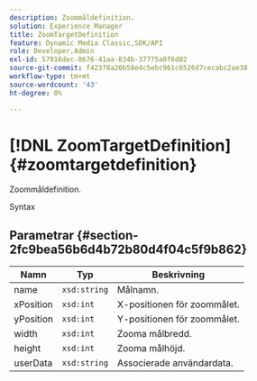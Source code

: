 ```yaml
---
description: Zoommåldefinition.
solution: Experience Manager
title: ZoomTargetDefinition
feature: Dynamic Media Classic,SDK/API
role: Developer,Admin
exl-id: 57916dec-8676-41aa-834b-37775a0f6d02
source-git-commit: f42378a20b58e4c5ebc961c6526d7cecabc2ae38
workflow-type: tm+mt
source-wordcount: '43'
ht-degree: 0%

---
```


# [!DNL ZoomTargetDefinition]{#zoomtargetdefinition}

Zoommåldefinition.

Syntax

## Parametrar {#section-2fc9bea56b6d4b72b80d4f04c5f9b862}

| Namn | Typ | Beskrivning |
|---|---|---|
| name | `xsd:string` | Målnamn. |
| xPosition | `xsd:int` | X-positionen för zoommålet. |
| yPosition | `xsd:int` | Y-positionen för zoommålet. |
| width | `xsd:int` | Zooma målbredd. |
| height | `xsd:int` | Zooma målhöjd. |
| userData | `xsd:string` | Associerade användardata. |
